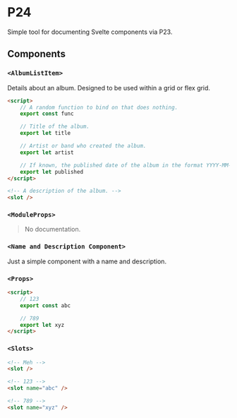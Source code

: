 # P24

Simple tool for documenting Svelte components via P23.

## Components

### `<AlbumListItem>`

Details about an album. Designed to be used within a grid or flex grid.

```html
<script>
	// A random function to bind on that does nothing.
	export const func

	// Title of the album.
	export let title

	// Artist or band who created the album.
	export let artist

	// If known, the published date of the album in the format YYYY-MM-DD.
	export let published
</script>

<!-- A description of the album. -->
<slot />
```

### `<ModuleProps>`

> No documentation.

### `<Name and Description Component>`

Just a simple component with a name and description.

### `<Props>`

```html
<script>
	// 123
	export const abc

	// 789
	export let xyz
</script>
```

### `<Slots>`

```html
<!-- Meh -->
<slot />

<!-- 123 -->
<slot name="abc" />

<!-- 789 -->
<slot name="xyz" />
```
